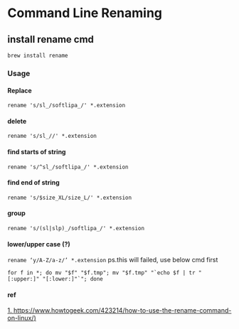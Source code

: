 # Command Line Renaming 

## install rename cmd

```
brew install rename
```

### Usage

#### Replace
```rename 's/sl_/softlipa_/' *.extension```

#### delete
```rename 's/sl_//' *.extension```

#### find starts of string
```rename 's/^sl_/softlipa_/' *.extension```

#### find end of string
```rename 's/$size_XL/size_L/' *.extension```

#### group
```rename 's/(sl|slp)_/softlipa_/' *.extension```

#### lower/upper case (?)
```rename ‘y/A-Z/a-z/’ *.extension```
ps.this will failed, use below cmd first
```
for f in *; do mv "$f" "$f.tmp"; mv "$f.tmp" "`echo $f | tr "[:upper:]" "[:lower:]"`"; done
```


#### ref
[1. https://www.howtogeek.com/423214/how-to-use-the-rename-command-on-linux/)](https://www.howtogeek.com/423214/how-to-use-the-rename-command-on-linux/)
